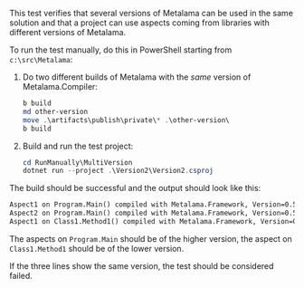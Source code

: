 This test verifies that several versions of Metalama can be used in the same solution and that a project can use aspects coming from libraries with different versions of Metalama.

To run the test manually, do this in PowerShell starting from `c:\src\Metalama`:

1. Do two different builds of Metalama with the _same_ version of Metalama.Compiler:

    ```powershell
    b build
    md other-version
    move .\artifacts\publish\private\* .\other-version\
    b build
    ```

2. Build and run the test project:

    ```powershell
    cd RunManually\MultiVersion
    dotnet run --project .\Version2\Version2.csproj
    ```

The build should be successful and the output should look like this:

```txt
Aspect1 on Program.Main() compiled with Metalama.Framework, Version=0.5.74.1644, Culture=neutral, PublicKeyToken=772fca7b1db8db06
Aspect2 on Program.Main() compiled with Metalama.Framework, Version=0.5.74.1644, Culture=neutral, PublicKeyToken=772fca7b1db8db06
Aspect1 on Class1.Method1() compiled with Metalama.Framework, Version=0.5.74.1643, Culture=neutral, PublicKeyToken=772fca7b1db8db06
```

The aspects on `Program.Main` should be of the higher version, the aspect on `Class1.Method1` should be of the lower version.

If the three lines show the same version, the test should be considered failed.









